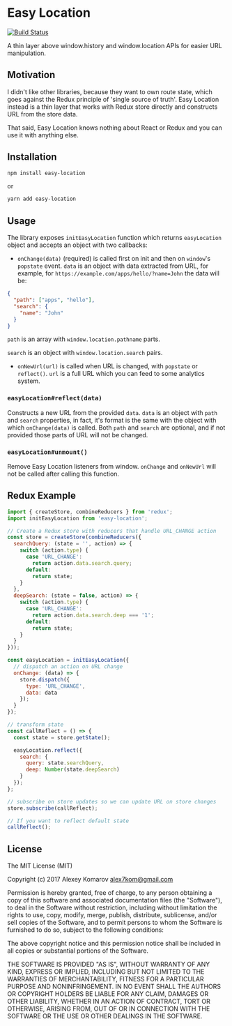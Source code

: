 # Easy Location

[![Build Status](https://travis-ci.org/Alex7Kom/easy-location.svg?branch=master)](https://travis-ci.org/Alex7Kom/easy-location)

A thin layer above window.history and window.location APIs for easier URL manipulation.

## Motivation

I didn't like other libraries, because they want to own route state, which goes against the Redux principle of 'single source of truth'. Easy Location instead is a thin layer that works with Redux store directly and constructs URL from the store data.

That said, Easy Location knows nothing about React or Redux and you can use it with anything else.

## Installation

```sh
npm install easy-location
```

or

```sh
yarn add easy-location
```

## Usage

The library exposes `initEasyLocation` function which returns `easyLocation` object and accepts an object with two callbacks:

* `onChange(data)` (required) is called first on init and then on `window`'s `popstate` event. `data` is an object with data extracted from URL, for example, for `https://example.com/apps/hello/?name=John` the data will be:

```json
{
  "path": ["apps", "hello"],
  "search": {
    "name": "John"
  }
}
```

`path` is an array with `window.location.pathname` parts.

`search` is an object with `window.location.search` pairs.

* `onNewUrl(url)` is called when URL is changed, with `popstate` or `reflect()`. `url` is a full URL which you can feed to some analytics system.

### `easyLocation#reflect(data)`

Constructs a new URL from the provided `data`. `data` is an object with `path` and `search` properties, in fact, it's format is the same with the object with which `onChange(data)` is called. Both `path` and `search` are optional, and if not provided those parts of URL will not be changed.

### `easyLocation#unmount()`

Remove Easy Location listeners from window. `onChange` and `onNewUrl` will not be called after calling this function.

## Redux Example

```js
import { createStore, combineReducers } from 'redux';
import initEasyLocation from 'easy-location';

// Create a Redux store with reducers that handle URL_CHANGE action
const store = createStore(combineReducers({
  searchQuery: (state = '', action) => {
    switch (action.type) {
      case 'URL_CHANGE':
        return action.data.search.query;
      default:
        return state;
    }
  },
  deepSearch: (state = false, action) => {
    switch (action.type) {
      case 'URL_CHANGE':
        return action.data.search.deep === '1';
      default:
        return state;
    }
  }
}));

const easyLocation = initEasyLocation({
  // dispatch an action on URL change
  onChange: (data) => {
    store.dispatch({
      type: 'URL_CHANGE',
      data: data
    });
  }
});

// transform state
const callReflect = () => {
  const state = store.getState();

  easyLocation.reflect({
    search: {
      query: state.searchQuery,
      deep: Number(state.deepSearch)
    }
  });
};

// subscribe on store updates so we can update URL on store changes
store.subscribe(callReflect);

// If you want to reflect default state
callReflect();
```

## License

The MIT License (MIT)

Copyright (c) 2017 Alexey Komarov <alex7kom@gmail.com>

Permission is hereby granted, free of charge, to any person obtaining a copy of
this software and associated documentation files (the "Software"), to deal in
the Software without restriction, including without limitation the rights to
use, copy, modify, merge, publish, distribute, sublicense, and/or sell copies of
the Software, and to permit persons to whom the Software is furnished to do so,
subject to the following conditions:

The above copyright notice and this permission notice shall be included in all
copies or substantial portions of the Software.

THE SOFTWARE IS PROVIDED "AS IS", WITHOUT WARRANTY OF ANY KIND, EXPRESS OR
IMPLIED, INCLUDING BUT NOT LIMITED TO THE WARRANTIES OF MERCHANTABILITY, FITNESS
FOR A PARTICULAR PURPOSE AND NONINFRINGEMENT. IN NO EVENT SHALL THE AUTHORS OR
COPYRIGHT HOLDERS BE LIABLE FOR ANY CLAIM, DAMAGES OR OTHER LIABILITY, WHETHER
IN AN ACTION OF CONTRACT, TORT OR OTHERWISE, ARISING FROM, OUT OF OR IN
CONNECTION WITH THE SOFTWARE OR THE USE OR OTHER DEALINGS IN THE SOFTWARE.
